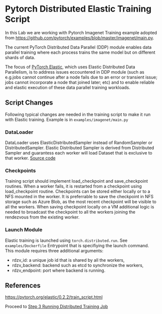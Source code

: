 # Pytorch Distributed Elastic Training Script

In this Lab we are working with Pytorch Imagenet Training example adopted from https://github.com/pytorch/examples/blob/master/imagenet/main.py.

The current PyTorch Distributed Data Parallel (DDP) module enables data parallel training where each process trains the same model but on different shards of data. 

The focus of [PyTorch Elastic](https://github.com/pytorch/elastic), which uses Elastic Distributed Data Parallelism, is to address  issues eccountered in DDP module (such as e.g.jobs cannot continue after a node fails due to an error or transient issue; jobs cannot incorporate a node that joined later; etc)  and to enable reliable and elastic execution of these data parallel training workloads. 

## Script Changes
Following typical changes are needed in the training script to make it run with Elastic training. Example is in `examples/imagenet/main.py`

### DataLoader
DataLoader uses ElasticDistributedSampler instead of RandomSampler or DistributedSampler. Elastic Distributed Sampler is derived from Distributed Sampler and guarantess each worker will load Dataset that is exclusive to that worker. [Source code](https://github.com/pytorch/pytorch/blob/master/torch/distributed/elastic/utils/data/elastic_distributed_sampler.py)

### Checkpoints
Training script should implement load_checkpoint and save_checkpoint routines. When a worker fails, it is restarted from a checkpoint using load_checkpoint routine. Checkpoints can be stored either locally or to a NFS mounted in the worker. It is preferrable to save the checkpoint in NFS storage such as Azure Blob, as the most recent checkpoint will be visible to all the workers. When saving checkpoint locally on a VM additional logic is needed to broadcast the checkpoint to all the workers joining the rendezvous from the existing worker.

### Launch Module
Elastic training is launched using `torch.distributed.run`. See `examples/Dockerfile` Entrypoint that is specifiying the launch command. This module requires three additional arguments: 
- rdzv_id: a unique job id that is shared by all the workers,
- rdzv_backend: backend such as etcd to synchronize the workers,
- rdzv_endpoint: port where backend is running.


## References
https://pytorch.org/elastic/0.2.2/train_script.html


Proceed to [Step 3 Running Distributed Training Job](/Step3-RunJob.ipynb)
